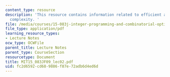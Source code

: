 ```yaml
---
content_type: resource
description: 'This resource contains information related to efficient algorithms and
  complexity. '
file: /media/courses/15-083j-integer-programming-and-combinatorial-optimization-fall-2009/fc2d6592cd689886f87e72adb6d4ed6d_MIT15_083JF09_lec02.pdf
file_type: application/pdf
learning_resource_types:
- Lecture Notes
ocw_type: OCWFile
parent_title: Lecture Notes
parent_type: CourseSection
resourcetype: Document
title: MIT15_083JF09_lec02.pdf
uid: fc2d6592-cd68-9886-f87e-72adb6d4ed6d
---
```

